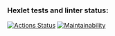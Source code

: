 ### Hexlet tests and linter status:
[![Actions Status](https://github.com/Marsel-D/frontend-project-lvl1/workflows/hexlet-check/badge.svg)](https://github.com/Marsel-D/frontend-project-lvl1/actions)
[![Maintainability](https://api.codeclimate.com/v1/badges/caed42a6e88b202e9d7f/maintainability)](https://codeclimate.com/github/Marsel-D/frontend-project-lvl1/maintainability)
